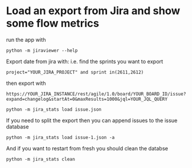 # Load an export from Jira and show some flow metrics

run the app with

```
python -m jiraviewer --help
```

Export date from jira with:
i.e. find the sprints you want to export

```
project="YOUR_JIRA_PROJECT" and sprint in(2611,2612)
```
then export with
```
https://YOUR_JIRA_INSTANCE/rest/agile/1.0/board/YOUR_BOARD_ID/issue?expand=changelog&startAt=0&maxResults=1000&jql=YOUR_JQL_QUERY
```

```
python -m jira_stats load issue.json
```

If you need to split the export then you can append issues to the issue database

```
python -m jira_stats load issue-1.json -a
```

And if you want to restart from fresh you should clean the databse

```
python -m jira_stats clean
```
